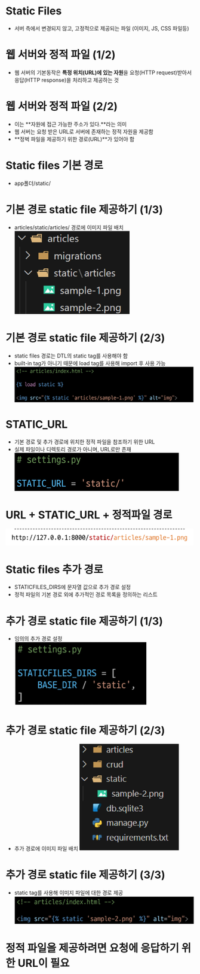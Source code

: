 # Static Files
- 서버 측에서 변경되지 않고, 고정적으로 제공되는 파일 (이미지, JS, CSS 파일등)

# 웹 서버와 정적 파일 (1/2)
- 웹 서버의 기본동작은 **특정 위치(URL)에 있는 자원**을 요청(HTTP request)받아서 응답(HTTP response)을 처리하고 제공하는 것

# 웹 서버와 정적 파일 (2/2)
- 이는 **자원에 접근 가능한 주소가 있다.**라는 의미
- 웹 서버는 요청 받은 URL로 서버에 존재하는 정적 자원을 제공함
- **정벅 파일을 제공하기 위한 경로(URL)**가 있어야 함

# Static files 기본 경로
- app폴더/static/

# 기본 경로 static file 제공하기 (1/3)
- articles/static/articles/ 경로에 이미지 파일 배치
![alt text](image-48.png)

# 기본 경로 static file 제공하기 (2/3)
- static files 경로는 DTL의 static tag를 사용해야 함
- built-in tag가 아니기 때문에 load tag를 사용해 import 후 사용 가능
![alt text](image-49.png)

# STATIC_URL
- 기본 경로 및 추가 경로에 위치한 정적 파일을 참조하기 위한 URL
- 실제 파일이나 디렉토리 경로가 아니며, URL로만 존재
![alt text](image-50.png)

# URL + STATIC_URL + 정적파일 경로
![alt text](image-51.png)

# Static files 추가 경로
- STATICFILES_DIRS에 문자열 값으로 추가 경로 설정
- 정적 파일의 기본 경로 외에 추가적인 경로 목록을 정의하는 리스트

# 추가 경로 static file 제공하기 (1/3)
- 임의의 추가 경로 설정
![alt text](image-52.png)

# 추가 경로 static file 제공하기 (2/3)
- 추가 경로에 이미지 파일 배치
![alt text](image-53.png)

# 추가 경로 static file 제공하기 (3/3)
- static tag를 사용해 이미지 파일에 대한 경로 제공
![alt text](image-54.png)

# 정적 파일을 제공하려면 요청에 응답하기 위한 URL이 필요